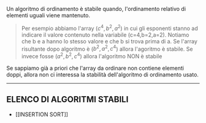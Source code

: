 Un algoritmo di ordinamento è stabile quando, l'ordinamento relativo di elementi uguali viene mantenuto.
>Per esempio abbiamo l'array ($c^4,b^2,a^2$) in cui gli esponenti stanno ad indicare il valore contenuto nella variabile (c=4,b=2,a=2). Notiamo che b e a hanno lo stesso valore e che b si trova prima di a. Se l'array risultante dopo algoritmo è ($b^2,a^2,c^4$) allora l'agoritmo è stabile. Se invece fosse ($a^2,b^2,c^4$) allora l'algoritmo NON è stabile

Se sappiamo già a priori che l'array da ordinare non contiene elementi doppi, allora non ci interessa la stabilità dell'algoritmo di ordinamento usato.

___

## ELENCO DI ALGORITMI STABILI
- [[INSERTION SORT]]